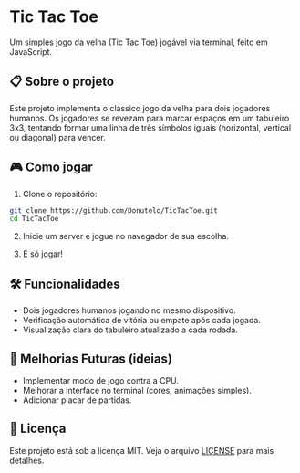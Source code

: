 # Tic Tac Toe

Um simples jogo da velha (Tic Tac Toe) jogável via terminal, feito em JavaScript.

## 📋 Sobre o projeto

Este projeto implementa o clássico jogo da velha para dois jogadores humanos. Os jogadores se revezam para marcar espaços em um tabuleiro 3x3, tentando formar uma linha de três símbolos iguais (horizontal, vertical ou diagonal) para vencer.

## 🎮 Como jogar

1. Clone o repositório:

```bash
git clone https://github.com/Donutelo/TicTacToe.git
cd TicTacToe
```

2. Inicie um server e jogue no navegador de sua escolha.

3. É só jogar!

## 🛠️ Funcionalidades

- Dois jogadores humanos jogando no mesmo dispositivo.
- Verificação automática de vitória ou empate após cada jogada.
- Visualização clara do tabuleiro atualizado a cada rodada.

## 🚀 Melhorias Futuras (ideias)

- Implementar modo de jogo contra a CPU.
- Melhorar a interface no terminal (cores, animações simples).
- Adicionar placar de partidas.

## 📄 Licença

Este projeto está sob a licença MIT. Veja o arquivo [LICENSE](LICENSE) para mais detalhes.
